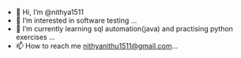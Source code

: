 - 👋 Hi, I’m @nithya1511
- 👀 I’m interested in software testing ...
- 🌱 I’m currently learning sql automation(java) and practising python exercises ...
- 📫 How to reach me nithyanithu1511@gmail.com...

<!---
nithya1511/nithya1511 is a ✨ special ✨ repository because its `README.md` (this file) appears on your GitHub profile.
You can click the Preview link to take a look at your changes.
--->
